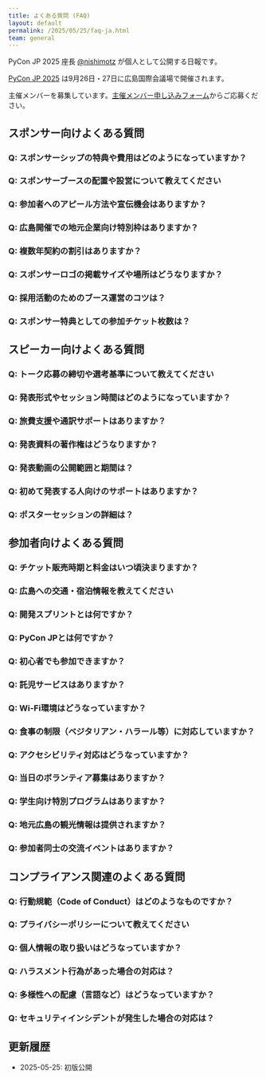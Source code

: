 ```yaml
---
title: よくある質問 (FAQ)
layout: default
permalink: /2025/05/25/faq-ja.html
team: general
---
```


PyCon JP 2025 座長 [@nishimotz](https://d.nishimotz.com/aboutme) が個人として公開する日報です。

[PyCon JP 2025](https://2025.pycon.jp/) は9月26日・27日に広島国際会議場で開催されます。

主催メンバーを募集しています。[主催メンバー申し込みフォーム](https://forms.gle/7irqYKhZVj7AY7LfA)からご応募ください。

## スポンサー向けよくある質問

### Q: スポンサーシップの特典や費用はどのようになっていますか？

### Q: スポンサーブースの配置や設営について教えてください

### Q: 参加者へのアピール方法や宣伝機会はありますか？

### Q: 広島開催での地元企業向け特別枠はありますか？

### Q: 複数年契約の割引はありますか？

### Q: スポンサーロゴの掲載サイズや場所はどうなりますか？

### Q: 採用活動のためのブース運営のコツは？

### Q: スポンサー特典としての参加チケット枚数は？

## スピーカー向けよくある質問

### Q: トーク応募の締切や選考基準について教えてください

### Q: 発表形式やセッション時間はどのようになっていますか？

### Q: 旅費支援や通訳サポートはありますか？

### Q: 発表資料の著作権はどうなりますか？

### Q: 発表動画の公開範囲と期間は？

### Q: 初めて発表する人向けのサポートはありますか？

### Q: ポスターセッションの詳細は？

## 参加者向けよくある質問

### Q: チケット販売時期と料金はいつ頃決まりますか？

### Q: 広島への交通・宿泊情報を教えてください

### Q: 開発スプリントとは何ですか？

### Q: PyCon JPとは何ですか？

### Q: 初心者でも参加できますか？

### Q: 託児サービスはありますか？

### Q: Wi-Fi環境はどうなっていますか？

### Q: 食事の制限（ベジタリアン・ハラール等）に対応していますか？

### Q: アクセシビリティ対応はどうなっていますか？

### Q: 当日のボランティア募集はありますか？

### Q: 学生向け特別プログラムはありますか？

### Q: 地元広島の観光情報は提供されますか？

### Q: 参加者同士の交流イベントはありますか？

## コンプライアンス関連のよくある質問

### Q: 行動規範（Code of Conduct）はどのようなものですか？

### Q: プライバシーポリシーについて教えてください

### Q: 個人情報の取り扱いはどうなっていますか？

### Q: ハラスメント行為があった場合の対応は？

### Q: 多様性への配慮（言語など）はどうなっていますか？

### Q: セキュリティインシデントが発生した場合の対応は？

## 更新履歴

- 2025-05-25: 初版公開
